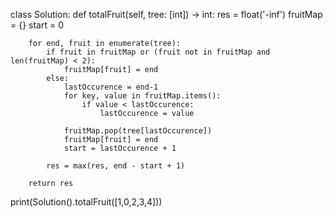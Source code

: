 class Solution:
    def totalFruit(self, tree: [int]) -> int:
        res = float('-inf')
        fruitMap = {} 
        start = 0

        for end, fruit in enumerate(tree):
            if fruit in fruitMap or (fruit not in fruitMap and len(fruitMap) < 2):
                fruitMap[fruit] = end
            else:
                lastOccurence = end-1
                for key, value in fruitMap.items():
                    if value < lastOccurence:
                        lastOccurence = value
                
                fruitMap.pop(tree[lastOccurence])
                fruitMap[fruit] = end
                start = lastOccurence + 1

            res = max(res, end - start + 1)

        return res

print(Solution().totalFruit([1,0,2,3,4]))